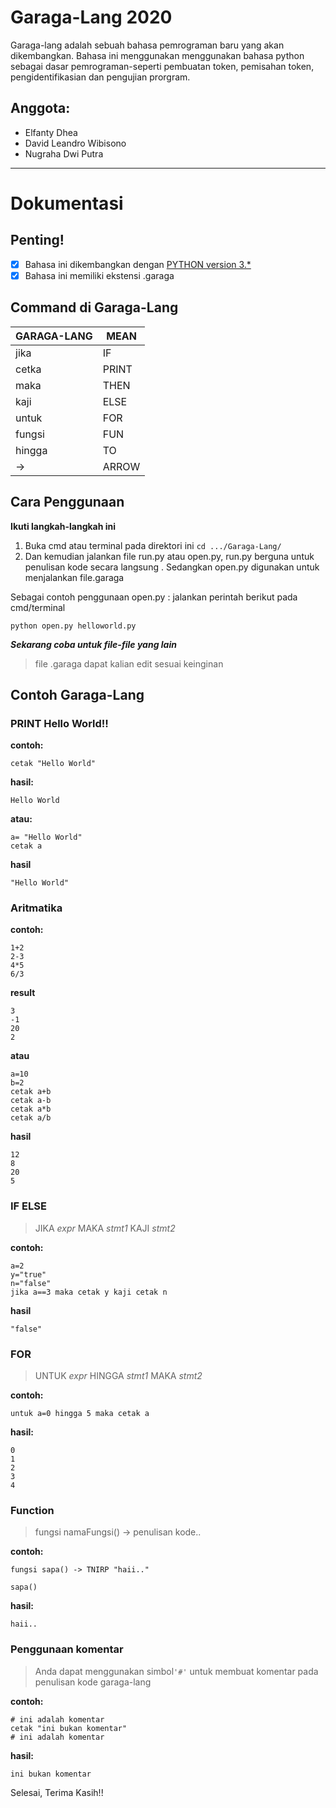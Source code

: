 # Garaga-Lang 2020
Garaga-lang adalah sebuah bahasa pemrograman baru yang akan dikembangkan. Bahasa ini menggunakan menggunakan bahasa python sebagai dasar pemrograman-seperti pembuatan token, pemisahan token, pengidentifikasian dan pengujian prorgram. 

## Anggota:
- Elfanty Dhea
- David Leandro Wibisono
- Nugraha Dwi Putra

---

# Dokumentasi

## Penting!

- [x] Bahasa ini dikembangkan dengan [PYTHON version 3.*](https://www.python.org/ "Python")
- [x] Bahasa ini memiliki ekstensi .garaga

## Command di Garaga-Lang

| GARAGA-LANG |  MEAN  |
| --------- |  ----  |
| jika      |  IF    |
| cetka     |  PRINT |
| maka      |  THEN  |
| kaji      |  ELSE  |
| untuk     |  FOR   |
| fungsi    |  FUN   |
| hingga    |  TO    |
| ->        |  ARROW |


## Cara Penggunaan 

**Ikuti langkah-langkah ini**
1. Buka cmd atau terminal pada direktori ini `cd .../Garaga-Lang/`
2. Dan kemudian jalankan file run.py atau open.py, run.py berguna untuk penulisan kode secara langsung
    . Sedangkan open.py digunakan untuk menjalankan file.garaga

Sebagai contoh penggunaan open.py : 
jalankan perintah berikut pada cmd/terminal
```
python open.py helloworld.py
```

**_Sekarang coba untuk file-file yang lain_**

> file .garaga dapat kalian edit sesuai keinginan

## Contoh Garaga-Lang

### PRINT Hello World!!

**contoh:**
```
cetak "Hello World" 
```

**hasil:**
```
Hello World
```

**atau:**
```
a= "Hello World"
cetak a 
```

**hasil**
```
"Hello World"
```

### Aritmatika

**contoh:**
```
1+2
2-3
4*5
6/3
```

**result**
```
3
-1
20
2
```

**atau**
```
a=10
b=2
cetak a+b
cetak a-b
cetak a*b
cetak a/b
```

**hasil**
```
12
8
20
5
```

### IF ELSE 

> JIKA _expr_ MAKA _stmt1_ KAJI _stmt2_

**contoh:**
```
a=2
y="true"
n="false"
jika a==3 maka cetak y kaji cetak n
```

**hasil**
```
"false"
```

### FOR

> UNTUK _expr_ HINGGA _stmt1_ MAKA _stmt2_

**contoh:**
```
untuk a=0 hingga 5 maka cetak a
```

**hasil:**
```
0
1
2
3
4
```

### Function

> fungsi namaFungsi() -> penulisan kode..

**contoh:**
```
fungsi sapa() -> TNIRP "haii.."

sapa()
```

**hasil:**
```
haii..
```

### Penggunaan komentar

> Anda dapat menggunakan simbol`'#'` untuk membuat komentar pada penulisan kode garaga-lang

**contoh:**
```
# ini adalah komentar
cetak "ini bukan komentar"
# ini adalah komentar
```

**hasil:**
```
ini bukan komentar
```

Selesai, Terima Kasih!!
